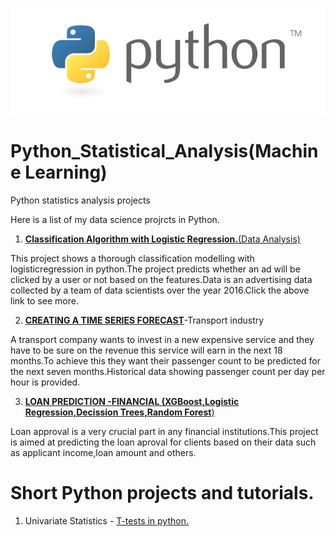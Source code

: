 ![GitHub Logo](/loanPredictiongraphs/python1.png)
# Python_Statistical_Analysis(Machine Learning)

Python statistics analysis projects

Here is a list of my data science projrcts in Python.

1.  [**Classification Algorithm with Logistic Regression.**(Data Analysis)]()

This project shows a thorough classification modelling with logisticregression in python.The project predicts whether an ad will be clicked by a user or not based on the features.Data is an advertising data collected by a team of data scientists over the year 2016.Click the above link to see more.

2.  [**CREATING A TIME SERIES FORECAST**](https://github.com/GeorgeOduor/Python_Statistical_Analysis/blob/master/projects/timeseries.md)-Transport industry

A transport company wants to invest in a new expensive service and they have to be sure on the revenue this service will earn in the next 18 months.To achieve this they want their passenger count to be predicted for the next seven months.Historical data showing passenger count per day per hour is provided.

3.  [**LOAN PREDICTION -FINANCIAL (XGBoost,Logistic Regression,Decission Trees,Random Forest**)](https://github.com/GeorgeOduor/Python_Statistical_Analysis/blob/master/projects/loanprediction%20notebook.md)

Loan approval is a very crucial part in any financial institutions.This project is aimed at predicting the loan aproval for clients based on their data such as applicant income,loan amount and others.

# Short Python projects and tutorials.

1. Univariate Statistics - [T-tests in python.](https://github.com/GeorgeOduor/Python_Statistical_Analysis/blob/master/projects/t-tests.ipynb)

